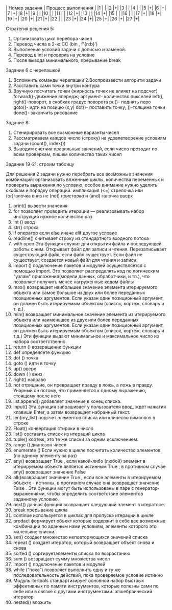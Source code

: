| Номер задания | Процесс выполнения |
|1 | |
|2 |+|
|3 | |
|4 | |
|5 |+|
|6 |+|
|7 |+|
|8 |+|
|9 | |
|10 | |
|11 | |
|12 |+|
|13 | |
|14 |+|
|15 | |
|16 | |
|17 |+|
|18 |+|
|19 |+|
|20 |+|
|21 |+|
|22 | |
|23 |+|
|24 |+|
|25 |+|
|26 |+|
|27 |+|


Стратегия решения 5:
1. Организовать цикл перебора чисел
2. Перевод числа в 2-ю СС (bin , f'{n:b}')
3. Выполнение условий задачи с дописью и заменой.
4. Перевод в int и проверка на условие
5. После вывода минимального, прерывание break

Задание 6 с черепашкой:
1. Вспомнить команды черепашки
2.Воспроизвести алгоритм задачи
3. Расставить сами точки внутри контура
4. Вручную посчитать точки
(жирность точек не влияет на подсчет)
forward()-движение впередж; аргумент- количество пикселей 
left(), right()-поворот, в скобках градус поворота 
pu()- поднять перо 
goto()- идти на позицю (x,y)
dot()- поставить точку; ()-толщина точки
done()- закончить рисование 

Задание 8:
1. Сгенирировать все возможные варианты чисел 
2. Рассматриваем каждое число (строку) на удовлетворение условиям задачи (count(), index())
3. Выводим счетчик правильных занчений, если число прозодит по всем проверкам, пишем количество таких чисел


Задание 19-21:
строим табоицу 

Для решения 2 задачи нужно перебрать все возможные значения комбинаций: организовать влженные циклы, количества переменных и проверить выражения по условию, особое внимание нужно уделить скобкам и порядку операций. 
импликация (<=) стрелочка 
или (or)галочка вниз
не (not) *приставка*
и (and) галочка вверх

1) print() вывести значения
2) for позволяет проводить итерации — реализовывать набор инструкций нужное количество раз
3) int () ввод
4) str() строка
5) if оператор если
 else иначе
 elif другое условие 
6) readline() считывает строку из стандартного входного потока
7) with open  Эта функция служит для открытия файла и последующей работы с ним. Открывает файл для записи и чтения. Перезаписывает существующий файл, если файл существует. Если файл не существует, создается новый файл для чтения и записи.
8) import () подключение пакетов и модулей осуществляется с помощью import. Это позволяет распределять код по логическим "узлам" приложения(модели данных, обработчики, и тп.), что позволяет получить менее нагруженные кодом файлы
9) max() возвращает наибольшее значение элемента итерируемого объекта или самое большое из двух или более переданных позиционных аргументов. Если указан один позиционный аргумент, он должен быть итерируемым объектом (список, кортеж, словарь и т. д.).
10)  min() возвращает минимальное значение элемента из итерируемого объекта или наименьшее из двух или более переданных позиционных аргументов. Если указан один позиционный аргумент, он должен быть итерируемым объектом (список, кортеж, словарь и т.д.)
Эти функции выдают минимальное и максимальное число из набора соответственно.
11) return () возвращение функции
12) def определяете функцию
13) dot () точка
14) goto () идти в точку
15) up() вверх
16) down ( ) вниз
17) right() направо 
18) not отрицание, oн превращает правду в ложь, а ложь в правду. Унарный он потому, что применяется к одному выражению, стоящему после него
19) list.append() добавляет значение в конец списка.
20) input() Эта функция запрашивает у пользователя ввод, ждёт нажатия клавиши Enter, а затем возвращает набранный текст.
21) len(my_list) подсчет элементов списка или кличесво символов в строке
22) Float() конвертация стироки в число
23) list() составить список из итераций цикла
24) tuple() кортеж, это те же списки за одним исключением.
25) range () диапозон чисел 
26) enumerate () Если нужно в цикле посчитать количество элементов (по одному элементу за раз)
27) any() возвращает True , если какой-либо (любой) элемент в итерируемом объекте является истинным True , в противном случае any() возвращает значение False
28) all()возвращает значение True , если все элементы в итерируемом объекте - истинны, в противном случае она возвращает значение False .
Эти функции могут быть использованы в паре с генератор-выражениями, чтобы определить соответствие элементов заданному условию.
29) next() данная функция возвращает следующий элемент в итераторе.
30) break прерывание цикла 
31) continue  используется в циклах для пропуска итерации в цикле
32) prodact формирует объект которые содержит в себе все возможные комбинации по аданным нами условиям, элементы которого это маленькие списки.
33) set() создает множество неповторяющихся значений списка
34) repeat () создает итератор, который возвращает объект снова и снова
35) sorted () cортируетэлементы списка по возрастанию
36) sum () возвращает сумму множества чисел
37) import () подключение пакетов и модулей
38) while (“пока”) позволяет выполнить одну и ту же последовательность действий, пока проверяемое условие истинно
39) Модуль itertools стандартизирует основной набор быстрых эффективных по памяти инструментов, которые полезны сами по себе или в связке с другими инструментами. алшебраический итератор 
40) nested() вложить 
